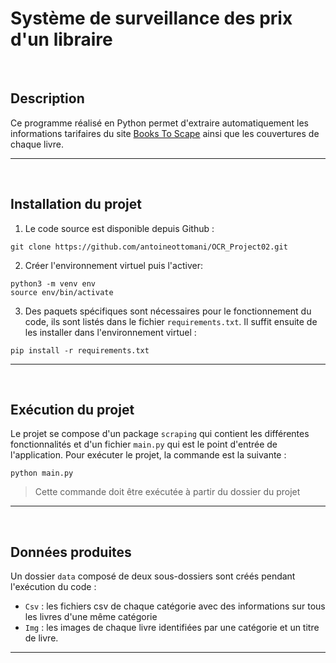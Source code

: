 # Système de surveillance des prix d'un libraire

<br>

## Description
Ce programme réalisé en Python permet d'extraire automatiquement les informations tarifaires du site [Books To Scape](http://books.toscrape.com/) ainsi que les couvertures de chaque livre.

---

<br>

## Installation du projet
1. Le code source est disponible depuis Github :
```
git clone https://github.com/antoineottomani/OCR_Project02.git
```

2. Créer l'environnement virtuel puis l'activer:
```
python3 -m venv env
source env/bin/activate
```

3. Des paquets spécifiques sont nécessaires pour le fonctionnement du code, ils sont listés dans le fichier `requirements.txt`. Il suffit ensuite de les installer dans l'environnement virtuel :
```
pip install -r requirements.txt
```

---

<br>

## Exécution du projet 
  

Le projet se compose d'un package `scraping` qui contient les différentes fonctionnalités et d'un fichier `main.py` qui est le point d'entrée de l'application. 
Pour exécuter le projet, la commande est la suivante : 
``` 
python main.py
```

> Cette commande doit être exécutée à partir du dossier du projet

---

<br>

## Données produites

Un dossier `data` composé de deux sous-dossiers sont créés pendant l'exécution du code :

- `Csv` : les fichiers csv de chaque catégorie avec des informations sur tous les livres d'une  même catégorie 
- `Img` : les images de chaque livre identifiées par une catégorie et un titre de livre.



---


